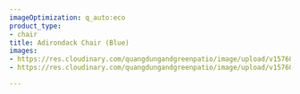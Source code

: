 ```yaml
---
imageOptimization: q_auto:eco
product_type:
- chair
title: Adirondack Chair (Blue)
images:
- https://res.cloudinary.com/quangdungandgreenpatio/image/upload/v1576058458/posts/DSC07531_psqukc.png
- https://res.cloudinary.com/quangdungandgreenpatio/image/upload/v1576058453/posts/DSC07526_huyeph.png

---
```

